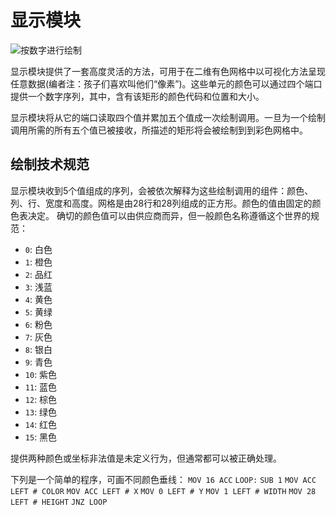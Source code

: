 # 显示模块

![按数字进行绘制](item:tis3d:module_display)

显示模块提供了一套高度灵活的方法，可用于在二维有色网格中以可视化方法呈现任意数据(编者注：孩子们喜欢叫他们“像素”)。这些单元的颜色可以通过四个端口提供一个数字序列，其中，含有该矩形的颜色代码和位置和大小。   

显示模块将从它的端口读取四个值并累加五个值成一次绘制调用。一旦为一个绘制调用所需的所有五个值已被接收，所描述的矩形将会被绘制到到彩色网格中。

## 绘制技术规范
显示模块收到5个值组成的序列，会被依次解释为这些绘制调用的组件：颜色、列、行、宽度和高度。网格是由28行和28列组成的正方形。颜色的值由固定的颜色表决定。 
确切的颜色值可以由供应商而异，但一般颜色名称遵循这个世界的规范：
- `0`: 白色
- `1`: 橙色
- `2`: 品红
- `3`: 浅蓝
- `4`: 黄色
- `5`: 黄绿
- `6`: 粉色
- `7`: 灰色
- `8`: 银白
- `9`: 青色
- `10`: 紫色
- `11`: 蓝色
- `12`: 棕色
- `13`: 绿色
- `14`: 红色
- `15`: 黑色

提供两种颜色或坐标非法值是未定义行为，但通常都可以被正确处理。

下列是一个简单的程序，可画不同颜色垂线：
`MOV 16 ACC`
`LOOP:`
`SUB 1`
`MOV ACC LEFT # COLOR`
`MOV ACC LEFT # X`
`MOV 0 LEFT # Y`
`MOV 1 LEFT # WIDTH`
`MOV 28 LEFT # HEIGHT`
`JNZ LOOP`
